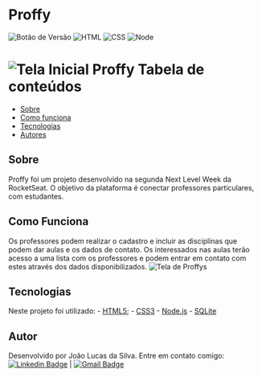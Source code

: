 
# Proffy


![Botão de Versão](https://img.shields.io/badge/Version-3.0-blue)   ![HTML](https://img.shields.io/badge/HTML-5-orange) ![CSS](https://img.shields.io/badge/CSS-3-blue) ![Node](https://img.shields.io/badge/Node-12.19-green)

![Tela Inicial Proffy](https://media-exp1.licdn.com/dms/image/C5622AQEPeH-iNnsllg/feedshare-shrink_2048_1536-alternative/0?e=1606348800&v=beta&t=uPa1Qrmxyeu7-wTDMswaIrUB-fEdFpJm194ZppfFJCk)
Tabela de conteúdos
=================
   * [Sobre](#sobre)
   * [Como funciona](#como-funciona)
   * [Tecnologias](#tecnologias)
   * [Autores](#autores)
 
## Sobre

Proffy foi um projeto desenvolvido na segunda Next Level Week da RocketSeat. O objetivo da plataforma é conectar professores particulares, com estudantes. 
## Como Funciona
Os professores podem realizar o cadastro e incluir as disciplinas que podem dar aulas e os dados de contato. Os interessados nas aulas terão acesso a uma lista com os professores e podem entrar em contato com estes através dos dados disponibilizados.
![Tela de Proffys](https://media-exp1.licdn.com/dms/image/C4D22AQHhHssGgdoafA/feedshare-shrink_1280-alternative/0?e=1606348800&v=beta&t=nQ2Mq7n2gDDHyzy_Hf1uv5R--cBH-TTHbvB1Z7VU8kI)
## Tecnologias
Neste projeto foi utilizado:
	- [HTML5](https://developer.mozilla.org/pt-BR/docs/Web/HTML/HTML5);
	- [CSS3](https://developer.mozilla.org/pt-BR/docs/Web/CSS)
	- [Node.js](https://nodejs.org/en/docs/)
	- [SQLite](https://www.sqlite.org/docs.html)
 
## Autor
Desenvolvido por João Lucas da Silva.
Entre em contato comigo:
 [![Linkedin Badge](https://img.shields.io/badge/-JoaoLucas-blue?style=flat-square&logo=Linkedin&logoColor=white&link=https://www.linkedin.com/in/tgmarinho/)]([https://www.linkedin.com/in/joaolucassilva-812819165/](https://www.linkedin.com/in/joaolucassilva-812819165/)) | [![Gmail Badge](https://img.shields.io/badge/-joao.lsilva1198@gmail.com-c14438?style=flat-square&logo=Gmail&logoColor=white&link=mailto:tgmarinho@gmail.com)](mailto:joao.lsilva1198@gmail.com)
